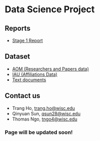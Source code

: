 # Data Science Project

## Reports

- [Stage 1 Report](https://github.com/TrangHo/cs838-spring2017/blob/master/reports/Stage1Report.pdf)

## Dataset

- [AOM (Researchers and Papers data)](https://github.com/TrangHo/cs838-spring2017/tree/master/dataset/AOM)
- [IAU (Affiliations Data)](https://github.com/TrangHo/cs838-spring2017/tree/master/dataset/IAU)
- [Text documents](https://github.com/TrangHo/cs838-spring2017/tree/master/dataset/text_documents)

## Contact us

- Trang Ho, [trang.ho@wisc.edu](mailto:trang.ho@wisc.edu)
- Qinyuan Sun, [qsun28@wisc.edu](mailto:qsun28@wisc.edu)
- Thomas Ngo, [tngo4@wisc.edu](mailto:tngo4@wisc.edu)

### Page will be updated soon!
